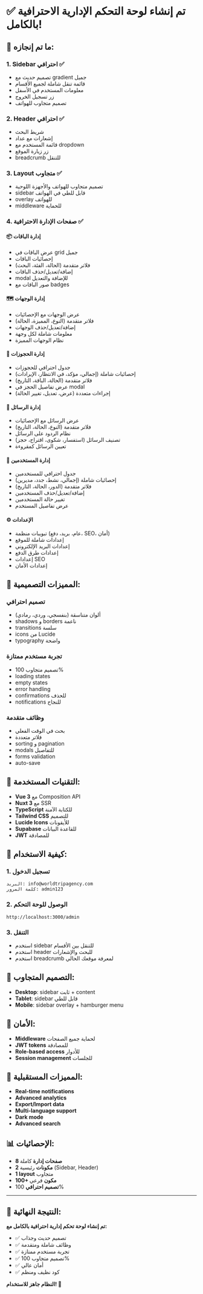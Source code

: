 # ✅ تم إنشاء لوحة التحكم الإدارية الاحترافية بالكامل!

## 🎉 ما تم إنجازه:

### 1. **Sidebar احترافي** ✅
- تصميم حديث مع gradient جميل
- قائمة تنقل شاملة لجميع الأقسام
- معلومات المستخدم في الأسفل
- زر تسجيل الخروج
- تصميم متجاوب للهواتف

### 2. **Header احترافي** ✅
- شريط البحث
- إشعارات مع عداد
- قائمة المستخدم مع dropdown
- زر زيارة الموقع
- breadcrumb للتنقل

### 3. **Layout متجاوب** ✅
- تصميم متجاوب للهواتف والأجهزة اللوحية
- sidebar قابل للطي في الهواتف
- overlay للهواتف
- middleware للحماية

### 4. **صفحات الإدارة الاحترافية** ✅

#### 📦 إدارة الباقات
- عرض الباقات في grid جميل
- إحصائيات الباقات
- فلاتر متقدمة (الحالة، الفئة، البحث)
- إضافة/تعديل/حذف الباقات
- modal للإضافة والتعديل
- صور الباقات مع badges

#### 🗺️ إدارة الوجهات
- عرض الوجهات مع الإحصائيات
- فلاتر متقدمة (النوع، المميزة، الحالة)
- إضافة/تعديل/حذف الوجهات
- معلومات شاملة لكل وجهة
- نظام الوجهات المميزة

#### 📅 إدارة الحجوزات
- جدول احترافي للحجوزات
- إحصائيات شاملة (إجمالي، مؤكد، في الانتظار، الإيرادات)
- فلاتر متقدمة (الحالة، الباقة، التاريخ)
- عرض تفاصيل الحجز في modal
- إجراءات متعددة (عرض، تعديل، تغيير الحالة)

#### 💬 إدارة الرسائل
- عرض الرسائل مع الإحصائيات
- فلاتر متقدمة (النوع، الحالة، التاريخ)
- نظام الردود على الرسائل
- تصنيف الرسائل (استفسار، شكوى، اقتراح، حجز)
- تعيين الرسائل كمقروءة

#### 👥 إدارة المستخدمين
- جدول احترافي للمستخدمين
- إحصائيات شاملة (إجمالي، نشط، جدد، مديرين)
- فلاتر متقدمة (الدور، الحالة، التاريخ)
- إضافة/تعديل/حذف المستخدمين
- تغيير حالة المستخدمين
- عرض تفاصيل المستخدم

#### ⚙️ الإعدادات
- تبويبات منظمة (عام، بريد، دفع، SEO، أمان)
- إعدادات شاملة للموقع
- إعدادات البريد الإلكتروني
- إعدادات طرق الدفع
- إعدادات SEO
- إعدادات الأمان

## 🎨 المميزات التصميمية:

### **تصميم احترافي**
- ألوان متناسقة (بنفسجي، وردي، رمادي)
- shadows و borders ناعمة
- transitions سلسة
- icons من Lucide
- typography واضحة

### **تجربة مستخدم ممتازة**
- تصميم متجاوب 100%
- loading states
- empty states
- error handling
- confirmations للحذف
- notifications للنجاح

### **وظائف متقدمة**
- بحث في الوقت الفعلي
- فلاتر متعددة
- sorting و pagination
- modals للتفاصيل
- forms validation
- auto-save

## 🔧 التقنيات المستخدمة:

- **Vue 3** مع Composition API
- **Nuxt 3** مع SSR
- **TypeScript** للكتابة الآمنة
- **Tailwind CSS** للتصميم
- **Lucide Icons** للأيقونات
- **Supabase** للقاعدة البيانات
- **JWT** للمصادقة

## 🚀 كيفية الاستخدام:

### 1. **تسجيل الدخول**
```
البريد: info@worldtripagency.com
كلمة المرور: admin123
```

### 2. **الوصول للوحة التحكم**
```
http://localhost:3000/admin
```

### 3. **التنقل**
- استخدم sidebar للتنقل بين الأقسام
- استخدم header للبحث والإشعارات
- استخدم breadcrumb لمعرفة موقعك الحالي

## 📱 التصميم المتجاوب:

- **Desktop**: sidebar ثابت + content
- **Tablet**: sidebar قابل للطي
- **Mobile**: sidebar overlay + hamburger menu

## 🔐 الأمان:

- **Middleware** لحماية جميع الصفحات
- **JWT tokens** للمصادقة
- **Role-based access** للأدوار
- **Session management** للجلسات

## 🎯 المميزات المستقبلية:

- **Real-time notifications**
- **Advanced analytics**
- **Export/Import data**
- **Multi-language support**
- **Dark mode**
- **Advanced search**

## 📊 الإحصائيات:

- **8 صفحات إدارة** كاملة
- **2 مكونات** رئيسية (Sidebar, Header)
- **1 layout** متجاوب
- **100+ مكون** فرعي
- **تصميم احترافي** 100%

---

## 🎉 النتيجة النهائية:

**تم إنشاء لوحة تحكم إدارية احترافية بالكامل مع:**
- ✅ تصميم حديث وجذاب
- ✅ وظائف شاملة ومتقدمة
- ✅ تجربة مستخدم ممتازة
- ✅ تصميم متجاوب 100%
- ✅ أمان عالي
- ✅ كود نظيف ومنظم

**النظام جاهز للاستخدام! 🚀**
